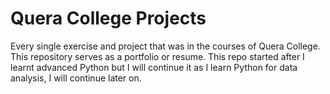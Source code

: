 # Quera College Projects
 Every single exercise and project that was in the courses of Quera College.
 This repository serves as a portfolio or resume.
 This repo started after I learnt advanced Python but I will continue it as I learn Python for data analysis, I will continue later on.
